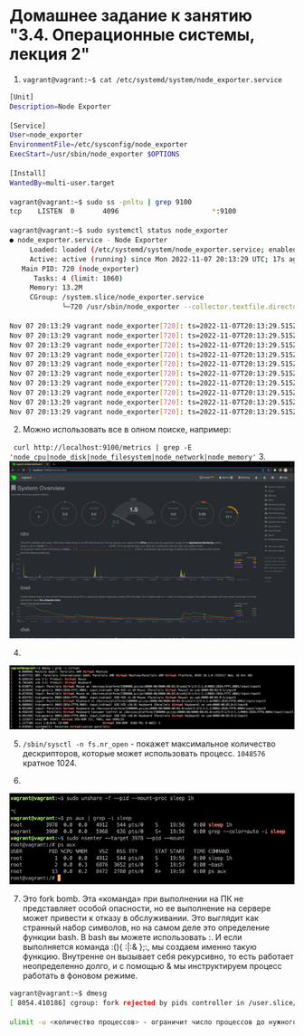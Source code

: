 # Домашнее задание к занятию "3.4. Операционные системы, лекция 2"

1. `vagrant@vagrant:~$ cat /etc/systemd/system/node_exporter.service`
```bash
[Unit]
Description=Node Exporter

[Service]
User=node_exporter
EnvironmentFile=/etc/sysconfig/node_exporter
ExecStart=/usr/sbin/node_exporter $OPTIONS

[Install]
WantedBy=multi-user.target

vagrant@vagrant:~$ sudo ss -pnltu | grep 9100
tcp    LISTEN  0       4096                       *:9100                *:*      users:(("node_exporter",pid=720,fd=3))

vagrant@vagrant:~$ sudo systemctl status node_exporter
● node_exporter.service - Node Exporter
     Loaded: loaded (/etc/systemd/system/node_exporter.service; enabled; vendor preset: enabled)
     Active: active (running) since Mon 2022-11-07 20:13:29 UTC; 17s ago
   Main PID: 720 (node_exporter)
      Tasks: 4 (limit: 1060)
     Memory: 13.2M
     CGroup: /system.slice/node_exporter.service
             └─720 /usr/sbin/node_exporter --collector.textfile.directory /var/lib/node_exporter/textfile_collector

Nov 07 20:13:29 vagrant node_exporter[720]: ts=2022-11-07T20:13:29.515Z caller=node_exporter.go:115 level=info collector=thermal_zone
Nov 07 20:13:29 vagrant node_exporter[720]: ts=2022-11-07T20:13:29.515Z caller=node_exporter.go:115 level=info collector=time
Nov 07 20:13:29 vagrant node_exporter[720]: ts=2022-11-07T20:13:29.515Z caller=node_exporter.go:115 level=info collector=timex
Nov 07 20:13:29 vagrant node_exporter[720]: ts=2022-11-07T20:13:29.515Z caller=node_exporter.go:115 level=info collector=udp_queues
Nov 07 20:13:29 vagrant node_exporter[720]: ts=2022-11-07T20:13:29.515Z caller=node_exporter.go:115 level=info collector=uname
Nov 07 20:13:29 vagrant node_exporter[720]: ts=2022-11-07T20:13:29.515Z caller=node_exporter.go:115 level=info collector=vmstat
Nov 07 20:13:29 vagrant node_exporter[720]: ts=2022-11-07T20:13:29.515Z caller=node_exporter.go:115 level=info collector=xfs
Nov 07 20:13:29 vagrant node_exporter[720]: ts=2022-11-07T20:13:29.515Z caller=node_exporter.go:115 level=info collector=zfs
Nov 07 20:13:29 vagrant node_exporter[720]: ts=2022-11-07T20:13:29.515Z caller=node_exporter.go:199 level=info msg="Listening on" address=:9100
Nov 07 20:13:29 vagrant node_exporter[720]: ts=2022-11-07T20:13:29.515Z caller=tls_config.go:195 level=info msg="TLS is disabled." http2=false
```
2. Можно использовать все в олном поиске, например: 

` curl http://localhost:9100/metrics | grep -E 'node_cpu|node_disk|node_filesystem|node_network|node_memory'`
3. 
![img.png](img.png)

4.
![img_1.png](img_1.png)

5. `/sbin/sysctl -n fs.nr_open` - покажет максимальное количество дескрипторов, которые может использовать процесс.
`1048576` кратное 1024.

6. 
![img_2.png](img_2.png)


7. Это fork bomb.
Эта «команда» при выполнении на ПК не представляет особой опасности, но ее выполнение на сервере может привести к отказу в обслуживании. Это выглядит как странный набор символов, но на самом деле это определение функции bash. В bash вы можете использовать :. И если выполняется команда :(){ :|:& };:, мы создаем именно такую ​​функцию. Внутренне он вызывает себя рекурсивно, то есть работает неопределенно долго, и с помощью & мы инструктируем процесс работать в фоновом режиме.
```bash
vagrant@vagrant:~$ dmesg
[ 8054.410186] cgroup: fork rejected by pids controller in /user.slice/user-1000.slice/session-3.scope

ulimit -u <количество процессов> - ограничит число процессов до нужного(которое будет задано в <количество процессов>)
```
